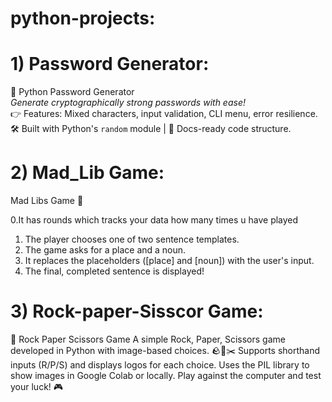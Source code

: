 # python-projects:

# 1) Password Generator:
🔐 Python Password Generator  
_Generate cryptographically strong passwords with ease!_  
👉 Features: Mixed characters, input validation, CLI menu, error resilience.  
🛠️ Built with Python's `random` module | 📝 Docs-ready code structure.  

# 2) Mad_Lib Game:
Mad Libs Game 🎉

0.It has rounds which tracks your data how many times u have played 
1. The player chooses one of two sentence templates.
2. The game asks for a place and a noun.
3. It replaces the placeholders ([place] and [noun]) with the user's input.
4. The final, completed sentence is displayed!

# 3) Rock-paper-Sisscor Game:
📜 Rock Paper Scissors Game
A simple Rock, Paper, Scissors game developed in Python with image-based choices. 🪨📄✂️
 Supports shorthand inputs (R/P/S) and displays logos for each choice.
Uses the PIL library to show images in Google Colab or locally.
 Play against the computer and test your luck! 🎮
